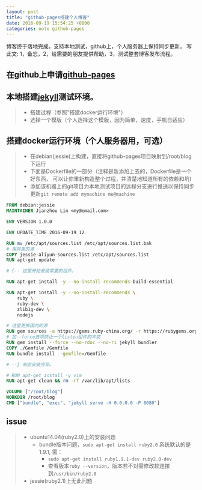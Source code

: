 ```yaml
---
layout: post
title: "github-pages搭建个人博客"
date: 2016-09-19 15:54:25 +0800
categories: note github-pages
---
```


博客终于落地完成，支持本地测试，github上，个人服务器上保持同步更新。
写此文: 1，备忘，2，给需要的朋友提供帮助，3，测试整套博客发布流程。

## 在github上申请[github-pages](https://help.github.com/categories/customizing-github-pages/)

## 本地搭建[jekyll](https://jekyllrb.com/)测试环境。
> - 搭建过程（参照"搭建docker运行环境"）
> - 选择一个模版（个人选择这个模版，因为简单，速度，手机自适应）

## 搭建docker运行环境（个人服务器用，可选）
> - 在debian(jessie)上构建，直接将github-pages项目映射到/root/blog下运行
> - 下面是Dockerfile的一部分（注释是新添加上去的，Dockerfile是一个好东西，
可以让你重新构造整个过程，并清楚地知道所有的依赖和坑)
> - 添加该机器上的git项目为本地测试项目的远程分支进行推送以保持同步更新`git remote add mymachine me@machine`

``` Dockerfile
FROM debian:jessie
MAINTAINER Jianzhou Lin <my@email.com>

ENV VERSION 1.0.0

ENV UPDATE_TIME 2016-09-19 12

RUN mv /etc/apt/sources.list /etc/apt/sources.list.bak 
# 用阿里的源
COPY jessie-aliyun-sources.list /etc/apt/sources.list
RUN apt-get update

# {-- 这里开始安装需要的组件。

RUN apt-get install -y --no-install-recommends build-essential

RUN apt-get install -y --no-install-recommends \
    ruby \
    ruby-dev \
    zlib1g-dev \
    nodejs

# 这里更换国内的源
RUN gem sources -a https://gems.ruby-china.org/ -r https://rubygems.org/
# 加--force选项防止一个listen组件的冲突
RUN gem install --force --no-rdoc --no-ri jekyll bundler
COPY ./Gemfile /Gemfile
RUN bundle install --gemfile=/Gemfile

# --} 到此安装完毕。

# RUN apt-get install -y vim
RUN apt-get clean && rm -rf /var/lib/apt/lists

VOLUME ["/root/blog"]
WORKDIR /root/blog
CMD ["bundle", "exec", "jekyll serve -H 0.0.0.0 -P 8080"]
```

## issue
> - ubuntu14.04(ruby2.0)上的安装问题
>   - bundle版本问题，`sudo apt-get install ruby2.0` 系统默认的是1.9.1, 需：
>     - `sudo apt-get install ruby1.9.1-dev ruby2.0-dev`
>     - 查看版本`ruby --version`，版本若不对需修改软连接到`/usr/bin/ruby2.0`
> - jessie(ruby2.1)上无此问题
